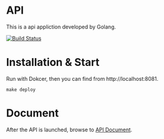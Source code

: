 # API

This is a api appliction developed by Golang.

[![Build Status](https://github.com/reddtsai/goAPI/actions/workflows/go.yml/badge.svg)](https://github.com/reddtsai/goAPI/actions)

# Installation & Start

Run with Dokcer, then you can find from http://localhost:8081.

`make deploy`

# Document

After the API is launched, browse to [API Document](http://localhost:8081/swagger/index.html).
